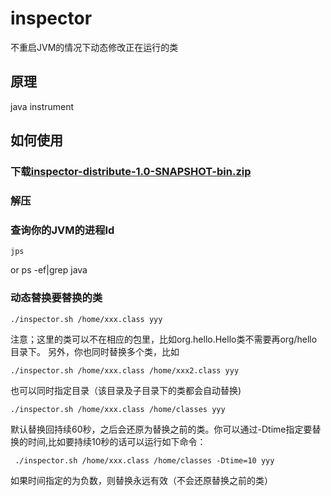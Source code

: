 # inspector

不重启JVM的情况下动态修改正在运行的类

## 原理

java instrument

## 如何使用

### 下载[inspector-distribute-1.0-SNAPSHOT-bin.zip](https://github.com/argszero/inspector/wiki/distribution/inspector-distribute-1.0-SNAPSHOT-bin.zip)

### 解压

### 查询你的JVM的进程Id

    jps
or
    ps -ef|grep java

### 动态替换要替换的类

    ./inspector.sh /home/xxx.class yyy

注意；这里的类可以不在相应的包里，比如org.hello.Hello类不需要再org/hello目录下。
另外，你也同时替换多个类，比如

    ./inspector.sh /home/xxx.class /home/xxx2.class yyy

也可以同时指定目录（该目录及子目录下的类都会自动替换)

    ./inspector.sh /home/xxx.class /home/classes yyy

默认替换回持续60秒，之后会还原为替换之前的类。你可以通过-Dtime指定要替换的时间,比如要持续10秒的话可以运行如下命令：

     ./inspector.sh /home/xxx.class /home/classes -Dtime=10 yyy

如果时间指定的为负数，则替换永远有效（不会还原替换之前的类）